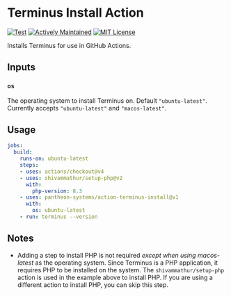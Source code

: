 # Terminus Install Action

[![Test](https://github.com/pantheon-systems/action-terminus-install/actions/workflows/test.yml/badge.svg)](https://github.com/pantheon-systems/action-terminus-install/actions/workflows/test.yml)
[![Actively Maintained](https://img.shields.io/badge/Pantheon-Actively%20Maintained-yellow?logo=pantheon&color=FFDC28)](https://docs.pantheon.io/oss-support-levels#actively-maintained-support)
[![MIT License](https://img.shields.io/github/license/pantheon-systems/action-terminus-install)](https://github.com/pantheon-systems/action-terminus-install/blob/main/LICENSE)

Installs Terminus for use in GitHub Actions.

## Inputs

### `os`

The operating system to install Terminus on. Default `"ubuntu-latest"`. Currently accepts `"ubuntu-latest"` and `"macos-latest"`.

## Usage

```yaml
jobs:
  build:
    runs-on: ubuntu-latest
    steps:
    - uses: actions/checkout@v4
    - uses: shivammathur/setup-php@v2
      with:
        php-version: 8.3
    - uses: pantheon-systems/action-terminus-install@v1
      with:
        os: ubuntu-latest
    - run: terminus --version
```

## Notes

* Adding a step to install PHP is not required _except when using macos-latest_ as the operating system. Since Terminus is a PHP application, it requires PHP to be installed on the system. The `shivammathur/setup-php` action is used in the example above to install PHP. If you are using a different action to install PHP, you can skip this step.